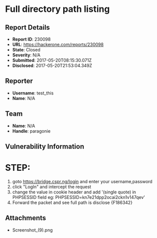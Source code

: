 # Full directory path listing

## Report Details
- **Report ID**: 230098
- **URL**: https://hackerone.com/reports/230098
- **State**: Closed
- **Severity**: N/A
- **Submitted**: 2017-05-20T08:15:30.071Z
- **Disclosed**: 2017-05-20T21:53:04.349Z

## Reporter
- **Username**: test_this
- **Name**: N/A

## Team
- **Name**: N/A
- **Handle**: paragonie

## Vulnerability Information
STEP:
====================
1. goto https://bridge.cspr.ng/login and enter your username,password
2.  click "LogIn" and intercept the request
3.   change the value in cookie header and add '(single quote) in PHPSESSID field
      eg: PHPSESSID=kn7e21dpp2ocai2ckn1v147qev'
4.  Forward the packet and see full path is disclose
{F186342}

## Attachments
- Screenshot_(9).png
